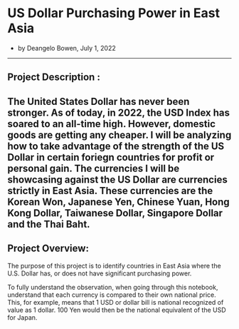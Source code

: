 # US Dollar Purchasing Power in East Asia
- by Deangelo Bowen, July 1, 2022
---
## Project Description : 
The United States Dollar has never been stronger. As of today, in 2022, the USD Index has soared to an all-time high. However, domestic goods are getting any cheaper. I will be analyzing how to take advantage of the strength of the US Dollar in certain foriegn countries for profit or personal gain. The currencies I will be showcasing against the US Dollar are currencies strictly in East Asia. These currencies are the Korean Won, Japanese Yen, Chinese Yuan, Hong Kong Dollar, Taiwanese Dollar, Singapore Dollar and the Thai Baht. 
---
## Project Overview:

The purpose of this project is to identify countries in East Asia where the U.S. Dollar has, or does not have significant purchasing power. 

To fully understand the observation, when going through this notebook, understand that each currency is compared to their own national price. This, for example, means that 1 USD or dollar bill is national recognized of value as 1 dollar. 100 Yen would then be the national equivalent of the USD for Japan.
